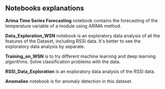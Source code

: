 ## Notebooks explanations 

**Arima Time Series Forecasting** notebook contains the forecasting of the temperature variable of a module using ARIMA method.

**Data_Exploration_WSN** notebook is an exploratory data analysis of all the features of the Dataset, including RSSI data. It's better to see the exploratory data analysis by separate.

 **Training_on_WSN** is to try different machine learning and deep learning algorithms. Solve classification problems with the data. 

**RSSI_Data_Exploration** is an exploratory data analysis of the RSSI data.

**Anomalies** notebook is for anomaly detection in this dataset.